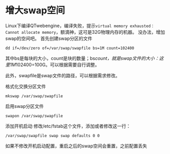 # 增大swap空间
Linux下编译QTwebengine，编译失败，提示`virtual memory exhausted： Cannot allocate memory`，额滴神，这可是32G物理内存的机器。
没办法，增加swap的空间吧。
首先创建swap分区的文件
```
dd if=/dev/zero of=/var/swap/swapfile bs=1M count=102400
```
其中bs是每块的大小，count是块的数量；bs*count，就是swap文件的大小：这里1M*102400=100G。可以根据需要自行调整。

此外，swapfile是swap文件的路径，可以根据需求修改。

格式化交换分区文件
```
mkswap /var/swap/swapfile
```
启用swap分区文件
```
swapon /var/swap/swapfile
```

添加开机启动
修改/etc/fstab这个文件，添加或者修改这一行：
```
/var/swap/swapfile swap swap defaults 0 0
```
如果不修改开机启动配置，重启之后的swap空间会重置，之前配置丢失